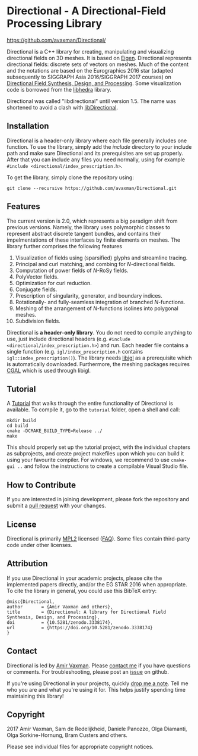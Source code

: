 # Directional - A Directional-Field Processing Library

<https://github.com/avaxman/Directional/>

Directional is a C++ library for creating, manipulating and visualizing directional fields on 3D meshes. It is based on [Eigen](http://eigen.tuxfamily.org/). Directional represents directional fields:  discrete sets of vectors on meshes. Much of the content and the notations are based on the Eurographics 2016 star (adapted subsequently to SIGGRAPH Asia 2016/SIGGRAPH 2017 courses) on [Directional Field Synthesis, Design, and Processing](https://github.com/avaxman/DirectionalFieldSynthesis). Some visualization code is borrowed from the [libhedra](https://github.com/avaxman/libhedra) library.

Directional was called "libdirectional" until version 1.5. The name was shortened to avoid a clash with [libDirectional](https://github.com/libDirectional/libDirectional).

## Installation
Directional is a header-only library where each file generally includes one function. To use the library, simply add the _include_ directory to your include path and make sure Directional and its prerequisites are set up properly. After that you can include any files you need normally, using for example `#include <directional/index_prescription.h>`.

To get the library, simply clone the repository using:
```git
git clone --recursive https://github.com/avaxman/Directional.git
```

## Features
The current version is 2.0, which represents a big paradigm shift from previous versions. Namely, the library uses polymorphic classes to represent abstract discrete tangent bundles, and contains their impelmentations of these interfaces by finite elements on meshes. The library further comprises the following features

1. Visualization of fields using (sparsified) glyphs and streamline tracing.
2. Principal and curl matching, and combing for $N$-directional fields.
3. Computation of power fields of $N$-RoSy fields.
4. PolyVector fields.
5. Optimization for curl reduction.
6. Conjugate fields.
7. Prescription of singularity, generator, and boundary indices.
8. Rotationally- and fully-seamless integration of branched $N$-functions.
9. Meshing of the arrangement of $N$-functions isolines into polygonal meshes.
10. Subdivision fields.

Directional is **a header-only library**. You do not need to compile anything to use,
just include directional headers (e.g. `#include <directional/index_prescription.h>`) and run.  Each
header file contains a single function (e.g. `igl/index_prescription.h` contains
`igl::index_prescription()`). The library needs [libigl](https://www.github.com/libigl/libigl) as a prerequisite which is automatically downloaded. Furthermore, the meshing packages requires [CGAL](https://www.cgal.org/) which is used through libigl.


## Tutorial
A [Tutorial](https://avaxman.github.io/Directional/tutorial/) that walks through the entire functionality of Directional is available. To compile it, go to the `tutorial` folder, open a shell and call:

```
mkdir build
cd build
cmake -DCMAKE_BUILD_TYPE=Release ../
make
```
This should properly set up the tutorial project, with the individual chapters as subprojects, and create project makefiles upon which you can build it using your favourite compiler. For windows, we recommend to use `cmake-gui ..` and follow the instructions to create a compilable Visual Studio file.

## How to Contribute

If you are interested in joining development, please fork the repository and submit a [pull request](https://help.github.com/articles/using-pull-requests/) with your changes.

## License
Directional is primarily [MPL2](http://www.mozilla.org/MPL/2.0/) licensed ([FAQ](http://www.mozilla.org/MPL/2.0/FAQ.html)). Some files contain third-party code under other licenses.

## Attribution

If you use Directional in your academic projects, please cite the implemented papers directly, and/or the EG STAR 2016 when appropriate. To cite the library in general, you could use this BibTeX entry:

```
@misc{Directional,
author       = {Amir Vaxman and others},
title        = {Directional: A library for Directional Field Synthesis, Design, and Processing},
doi          = {10.5281/zenodo.3338174},
url          = {https://doi.org/10.5281/zenodo.3338174}
}
```

## Contact

Directional is led by [Amir Vaxman](https://avaxman.github.io/). Please [contact me](mailto:avaxman@gmail.com) if you have questions or comments. For troubleshooting, please post an [issue](https://github.com/avaxman/Directional/issues) on github.

If you're using Directional in your projects, quickly [drop me a note](mailto:avaxman@gmail.com). Tell me who you are and what you're using it for. This helps justify spending time maintaining this library!

## Copyright
2017 Amir Vaxman, Sam de Redelijkheid, Daniele Panozzo, Olga Diamanti, Olga Sorkine-Hornung, Bram Custers and others.

Please see individual files for appropriate copyright notices.
